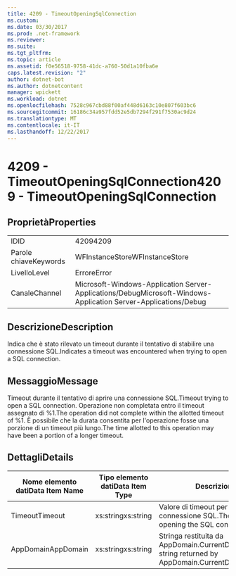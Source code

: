 ```yaml
---
title: 4209 - TimeoutOpeningSqlConnection
ms.custom: 
ms.date: 03/30/2017
ms.prod: .net-framework
ms.reviewer: 
ms.suite: 
ms.tgt_pltfrm: 
ms.topic: article
ms.assetid: f0e56518-9758-41dc-a760-50d1a10fba6e
caps.latest.revision: "2"
author: dotnet-bot
ms.author: dotnetcontent
manager: wpickett
ms.workload: dotnet
ms.openlocfilehash: 7528c967cbd88f00af448d6163c10e807f603bc6
ms.sourcegitcommit: 16186c34a957fdd52e5db7294f291f7530ac9d24
ms.translationtype: MT
ms.contentlocale: it-IT
ms.lasthandoff: 12/22/2017
---
```

# <a name="4209---timeoutopeningsqlconnection"></a><span data-ttu-id="3f234-102">4209 - TimeoutOpeningSqlConnection</span><span class="sxs-lookup"><span data-stu-id="3f234-102">4209 - TimeoutOpeningSqlConnection</span></span>
## <a name="properties"></a><span data-ttu-id="3f234-103">Proprietà</span><span class="sxs-lookup"><span data-stu-id="3f234-103">Properties</span></span>  
  
|||  
|-|-|  
|<span data-ttu-id="3f234-104">ID</span><span class="sxs-lookup"><span data-stu-id="3f234-104">ID</span></span>|<span data-ttu-id="3f234-105">4209</span><span class="sxs-lookup"><span data-stu-id="3f234-105">4209</span></span>|  
|<span data-ttu-id="3f234-106">Parole chiave</span><span class="sxs-lookup"><span data-stu-id="3f234-106">Keywords</span></span>|<span data-ttu-id="3f234-107">WFInstanceStore</span><span class="sxs-lookup"><span data-stu-id="3f234-107">WFInstanceStore</span></span>|  
|<span data-ttu-id="3f234-108">Livello</span><span class="sxs-lookup"><span data-stu-id="3f234-108">Level</span></span>|<span data-ttu-id="3f234-109">Errore</span><span class="sxs-lookup"><span data-stu-id="3f234-109">Error</span></span>|  
|<span data-ttu-id="3f234-110">Canale</span><span class="sxs-lookup"><span data-stu-id="3f234-110">Channel</span></span>|<span data-ttu-id="3f234-111">Microsoft-Windows-Application Server-Applications/Debug</span><span class="sxs-lookup"><span data-stu-id="3f234-111">Microsoft-Windows-Application Server-Applications/Debug</span></span>|  
  
## <a name="description"></a><span data-ttu-id="3f234-112">Descrizione</span><span class="sxs-lookup"><span data-stu-id="3f234-112">Description</span></span>  
 <span data-ttu-id="3f234-113">Indica che è stato rilevato un timeout durante il tentativo di stabilire una connessione SQL.</span><span class="sxs-lookup"><span data-stu-id="3f234-113">Indicates a timeout was encountered when trying to open a SQL connection.</span></span>  
  
## <a name="message"></a><span data-ttu-id="3f234-114">Messaggio</span><span class="sxs-lookup"><span data-stu-id="3f234-114">Message</span></span>  
 <span data-ttu-id="3f234-115">Timeout durante il tentativo di aprire una connessione SQL.</span><span class="sxs-lookup"><span data-stu-id="3f234-115">Timeout trying to open a SQL connection.</span></span> <span data-ttu-id="3f234-116">Operazione non completata entro il timeout assegnato di %1.</span><span class="sxs-lookup"><span data-stu-id="3f234-116">The operation did not complete within the allotted timeout of %1.</span></span> <span data-ttu-id="3f234-117">È possibile che la durata consentita per l'operazione fosse una porzione di un timeout più lungo.</span><span class="sxs-lookup"><span data-stu-id="3f234-117">The time allotted to this operation may have been a portion of a longer timeout.</span></span>  
  
## <a name="details"></a><span data-ttu-id="3f234-118">Dettagli</span><span class="sxs-lookup"><span data-stu-id="3f234-118">Details</span></span>  
  
|<span data-ttu-id="3f234-119">Nome elemento dati</span><span class="sxs-lookup"><span data-stu-id="3f234-119">Data Item Name</span></span>|<span data-ttu-id="3f234-120">Tipo elemento dati</span><span class="sxs-lookup"><span data-stu-id="3f234-120">Data Item Type</span></span>|<span data-ttu-id="3f234-121">Descrizione</span><span class="sxs-lookup"><span data-stu-id="3f234-121">Description</span></span>|  
|--------------------|--------------------|-----------------|  
|<span data-ttu-id="3f234-122">Timeout</span><span class="sxs-lookup"><span data-stu-id="3f234-122">Timeout</span></span>|<span data-ttu-id="3f234-123">xs:string</span><span class="sxs-lookup"><span data-stu-id="3f234-123">xs:string</span></span>|<span data-ttu-id="3f234-124">Valore di timeout per l'apertura della connessione SQL.</span><span class="sxs-lookup"><span data-stu-id="3f234-124">The timeout value for opening the SQL connection.</span></span>|  
|<span data-ttu-id="3f234-125">AppDomain</span><span class="sxs-lookup"><span data-stu-id="3f234-125">AppDomain</span></span>|<span data-ttu-id="3f234-126">xs:string</span><span class="sxs-lookup"><span data-stu-id="3f234-126">xs:string</span></span>|<span data-ttu-id="3f234-127">Stringa restituita da AppDomain.CurrentDomain.FriendlyName.</span><span class="sxs-lookup"><span data-stu-id="3f234-127">The string returned by AppDomain.CurrentDomain.FriendlyName.</span></span>|
